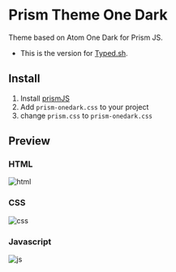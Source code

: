 # Prism Theme One Dark

Theme based on Atom One Dark for Prism JS.

- This is the version for [Typed.sh](https://typed.sh).

## Install

1. Install [prismJS](https://github.com/PrismJS/prism)
2. Add `prism-onedark.css` to your project
3. change `prism.css` to `prism-onedark.css`

## Preview
### HTML
![html](https://cloud.githubusercontent.com/assets/246042/15416319/551bff94-1e4a-11e6-93be-f8862c1ed0be.png)

### CSS
![css](https://cloud.githubusercontent.com/assets/246042/15416317/5518a22c-1e4a-11e6-8d0e-d53aae20486e.png)

### Javascript
![js](https://cloud.githubusercontent.com/assets/246042/15416318/551aceda-1e4a-11e6-8f45-945d3a1fad0e.png)

